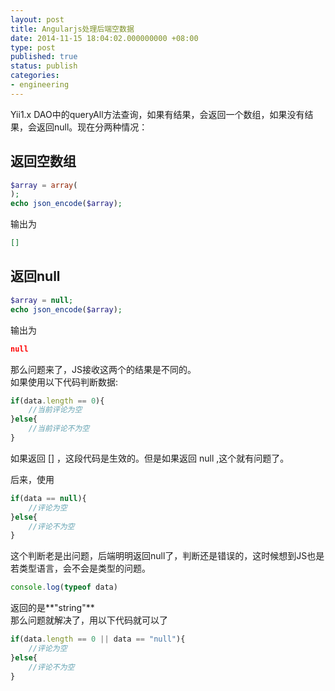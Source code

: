 ```yaml
---
layout: post
title: Angularjs处理后端空数据
date: 2014-11-15 18:04:02.000000000 +08:00
type: post
published: true
status: publish
categories:
- engineering
---
```

Yii1.x DAO中的queryAll方法查询，如果有结果，会返回一个数组，如果没有结果，会返回null。现在分两种情况：
## 返回空数组

```php
$array = array(
);
echo json_encode($array);
```

输出为

```json
[]
```

## 返回null

```php
$array = null;
echo json_encode($array);
```

输出为

```json
null
```

那么问题来了，JS接收这两个的结果是不同的。   
如果使用以下代码判断数据:
```javascript
if(data.length == 0){
    //当前评论为空
}else{
    //当前评论不为空
}
```

如果返回   []  ，这段代码是生效的。但是如果返回 null ,这个就有问题了。

后来，使用

```javascript
if(data == null){
    //评论为空
}else{
    //评论不为空
}
```

这个判断老是出问题，后端明明返回null了，判断还是错误的，这时候想到JS也是若类型语言，会不会是类型的问题。

```javascript
console.log(typeof data)
```

返回的是**"string"**   
那么问题就解决了，用以下代码就可以了

```javascript
if(data.length == 0 || data == "null"){
    //评论为空
}else{
    //评论不为空
}
```